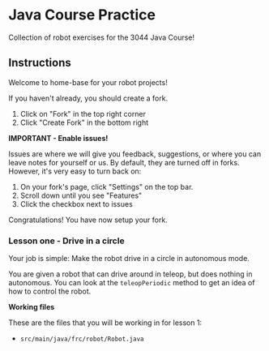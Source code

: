 # Java Course Practice

Collection of robot exercises for the 3044 Java Course!

## Instructions

Welcome to home-base for your robot projects!

If you haven't already, you should create a fork.

1. Click on "Fork" in the top right corner
2. Click "Create Fork" in the bottom right

**IMPORTANT - Enable issues!**

Issues are where we will give you feedback, suggestions, or where you can leave notes for yourself or us. By default, they are turned off in forks. However, it's very easy to turn back on:

1. On your fork's page, click "Settings" on the top bar.
2. Scroll down until you see "Features"
3. Click the checkbox next to issues

Congratulations! You have now setup your fork.

### Lesson one - Drive in a circle

Your job is simple: Make the robot drive in a circle in autonomous mode.

You are given a robot that can drive around in teleop, but does nothing in autonomous. You can look at the `teleopPeriodic` method to get an idea of how to control the robot.

**Working files**

These are the files that you will be working in for lesson 1:

- `src/main/java/frc/robot/Robot.java`
